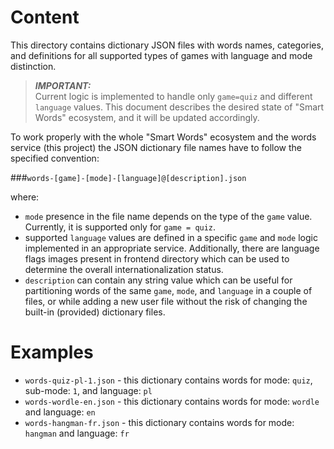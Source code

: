 # Content
This directory contains dictionary JSON files with words
names, categories, and definitions for all supported types
of games with language and mode distinction.

> ***IMPORTANT:***<br>
> Current logic is implemented to handle only `game=quiz`
> and different `language` values. This document describes
> the desired state of "Smart Words" ecosystem, and it will
> be updated accordingly.

To work properly with the whole "Smart Words" ecosystem and
the words service (this project) the JSON dictionary file
names have to follow the specified convention:

###`words-[game]-[mode]-[language]@[description].json`

where:
* `mode` presence in the file name depends on the type
  of the `game` value. Currently, it is supported only
  for `game = quiz`.
* supported `language` values are defined in a specific
  `game` and `mode` logic implemented in an appropriate
  service. Additionally, there are language flags images
  present in frontend directory which can be used to
  determine the overall internationalization status.
* `description` can contain any string value which can be
  useful for partitioning words of the same `game`, `mode`,
  and `language` in a couple of files, or while adding a
  new user file without the risk of changing the built-in
  (provided) dictionary files.

# Examples
* `words-quiz-pl-1.json` - this dictionary contains words for
  mode: `quiz`, sub-mode: `1`, and language: `pl`
* `words-wordle-en.json` - this dictionary contains words for
  mode: `wordle` and language: `en`
* `words-hangman-fr.json` - this dictionary contains words for
  mode: `hangman` and language: `fr`

